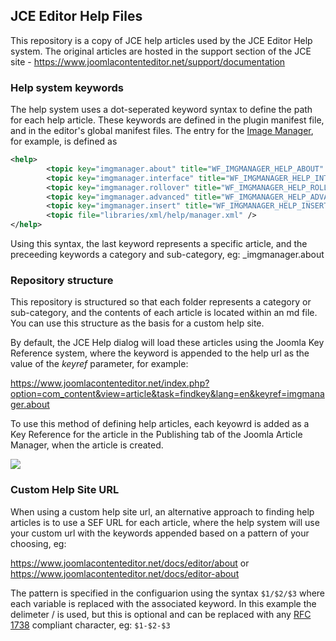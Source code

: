 ## JCE Editor Help Files

This repository is a copy of JCE help articles used by the JCE Editor Help system. The original articles are hosted in the support section of the JCE site - https://www.joomlacontenteditor.net/support/documentation

### Help system keywords

The help system uses a dot-seperated keyword syntax to define the path for each help article. These keywords are defined in the plugin manifest file, and in the editor's global manifest files. The entry for the [Image Manager](https://github.com/widgetfactory/jce/blob/master/components/com_jce/editor/tiny_mce/plugins/imgmanager/imgmanager.xml#L219-L225), for example, is defined as

```xml
<help>
        <topic key="imgmanager.about" title="WF_IMGMANAGER_HELP_ABOUT" />
        <topic key="imgmanager.interface" title="WF_IMGMANAGER_HELP_INTERFACE" />
        <topic key="imgmanager.rollover" title="WF_IMGMANAGER_HELP_ROLLOVER" />
        <topic key="imgmanager.advanced" title="WF_IMGMANAGER_HELP_ADVANCED" />
        <topic key="imgmanager.insert" title="WF_IMGMANAGER_HELP_INSERT" />
        <topic file="libraries/xml/help/manager.xml" />
</help>
```
Using this syntax, the last keyword represents a specific article, and the preceeding keywords a category and sub-category, eg: _imgmanager.about

### Repository structure

This repository is structured so that each folder represents a category or sub-category, and the contents of each article is located within an md file. You can use this structure as the basis for a custom help site.

By default, the JCE Help dialog will load these articles using the Joomla Key Reference system, where the keyword is appended to the help url as the value of the _keyref_ parameter, for example:

https://www.joomlacontenteditor.net/index.php?option=com_content&view=article&task=findkey&lang=en&keyref=imgmanager.about

To use this method of defining help articles, each keyowrd is added as a Key Reference for the article in the Publishing tab of the Joomla Article Manager, when the article is created.

![](https://cdn.joomlacontenteditor.net/images/github/docs/editor-about.png)

### Custom Help Site URL

When using a custom help site url, an alternative approach to finding help articles is to use a SEF URL for each article, where the help system will use your custom url with the keywords appended based on a pattern of your choosing, eg:

https://www.joomlacontenteditor.net/docs/editor/about or https://www.joomlacontenteditor.net/docs/editor-about

The pattern is specified in the configuarion using the syntax ```$1/$2/$3``` where each variable is replaced with the associated keyword. In this example the delimeter / is used, but this is optional and can be replaced with any [RFC 1738](http://www.faqs.or/rfcs/rfc1738.html) compliant character, eg: ```$1-$2-$3```

